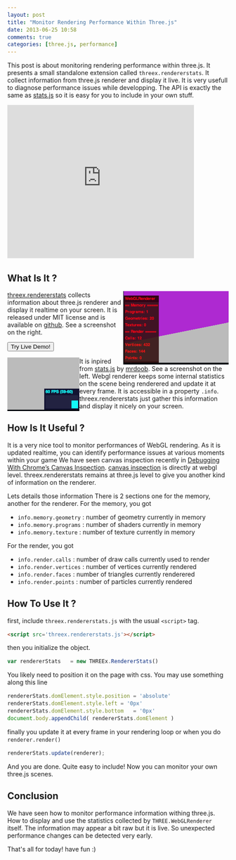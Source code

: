 ```yaml
---
layout: post
title: "Monitor Rendering Performance Within Three.js"
date: 2013-06-25 10:58
comments: true
categories: [three.js, performance]
---
```


This post is about monitoring rendering performance within three.js.
It presents a small standalone extension called ```threex.rendererstats```.
It collect information from three.js renderer and display it live. 
It is very usefull to diagnose performance issues while developping.
The API is exactly the same as [stats.js](http://github.com/mrdoob/stats.js)
so it is easy for you to include in your own stuff.

<iframe width="425" height="349" src="http://www.youtube.com/embed/UXWpnANajDk" frameborder="0" allowfullscreen></iframe>

<!-- more -->

## What Is It ?

<img src='/data/2013-06-13-monitor-rendering-performance-within-threejs/screenshot-rendererstats.png' style='float:right;' >

[threex.rendererstats](http://github.com/jeromeetienne/threex.rendererstats) collects information 
about three.js renderer and display it realtime on your screen.
It is released under MIT license and is available on
[github](http://github.com/jeromeetienne/threex.rendererstats).
See a screenshot on the right.

<a href='http://jeromeetienne.github.io/threex.rendererstats/examples/basic.html' target='_blank'><input type="button" value='Try Live Demo!' /></a>

<img src='/data/2013-06-13-monitor-rendering-performance-within-threejs/screenshot-stats.png' style='float:left;' >

It is inpired from
[stats.js](http://github.com/mrdoob/stats.js) by 
[mrdoob](http://mrdoob.com).
See a screenshot on the left.
Webgl renderer keeps some internal statistics on the scene being renderered and update it at every frame. 
It is accessible in a property ```.info```.
threex.rendererstats just gather this information and display it nicely on your screen.


## How Is It Useful ?
It is a very nice tool to monitor performances of WebGL rendering.
As it is updated realtime, you can identify performance issues at various moments within your game
We have seen canvas inspection recently in 
[Debugging With Chrome’s Canvas Inspection](http://learningthreejs.com/blog/2013/04/05/debugging-with-chromes-canvas-inspection/). 
[canvas inspection](http://learningthreejs.com/blog/2013/04/05/debugging-with-chromes-canvas-inspection/) 
is directly at webgl level. threex.rendererstats remains at three.js level to give you another kind 
of information on the renderer.

Lets details those information
There is 2 sections one for the memory, another for the renderer. 
For the memory, you got

* ```info.memory.geometry``` : number of geometry currently in memory
* ```info.memory.programs``` : number of shaders currently in memory
* ```info.memory.texture``` : number of texture currently in memory

For the render, you got

* ```info.render.calls``` : number of draw calls currently used to render
* ```info.render.vertices``` : number of vertices currently rendered
* ```info.render.faces``` : number of triangles currently renderered
* ```info.render.points``` : number of particles currently rendered

## How To Use It ?

first, include ```threex.rendererstats.js``` with the usual ```<script>``` tag.

```html
<script src='threex.rendererstats.js'></script>
```

then you initialize the object.

```javascript
var rendererStats	= new THREEx.RendererStats()
```

You likely need to position it on the page with css. 
You may use something along this line

```javascript
rendererStats.domElement.style.position	= 'absolute'
rendererStats.domElement.style.left	= '0px'
rendererStats.domElement.style.bottom	= '0px'
document.body.appendChild( rendererStats.domElement )
```

finally you update it at every frame in your rendering loop or when you do ```renderer.render()```

```javascript
rendererStats.update(renderer);
```

And you are done. Quite easy to include! Now you can monitor your own three.js scenes.

## Conclusion
We have seen how to monitor performance information withing three.js.
How to display and use the statistics collected by ```THREE.WebGLRenderer```
itself.
The information may appear a bit raw but it is live.
So unexpected performance changes can be detected very early.

That's all for today! have fun :)